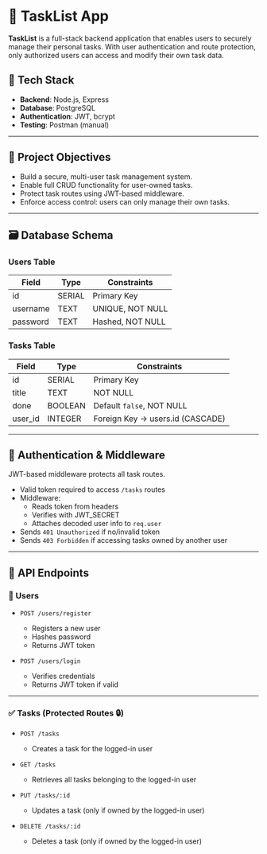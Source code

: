 # 📝 TaskList App

**TaskList** is a full-stack backend application that enables users to securely manage their personal tasks. With user authentication and route protection, only authorized users can access and modify their own task data.

## 🔧 Tech Stack

- **Backend**: Node.js, Express
- **Database**: PostgreSQL
- **Authentication**: JWT, bcrypt
- **Testing**: Postman (manual)

---

## 🎯 Project Objectives

- Build a secure, multi-user task management system.
- Enable full CRUD functionality for user-owned tasks.
- Protect task routes using JWT-based middleware.
- Enforce access control: users can only manage their own tasks.

---

## 🗃️ Database Schema

### Users Table

| Field     | Type    | Constraints          |
|-----------|---------|----------------------|
| id        | SERIAL  | Primary Key          |
| username  | TEXT    | UNIQUE, NOT NULL     |
| password  | TEXT    | Hashed, NOT NULL     |

### Tasks Table

| Field     | Type     | Constraints                      |
|-----------|----------|----------------------------------|
| id        | SERIAL   | Primary Key                      |
| title     | TEXT     | NOT NULL                         |
| done      | BOOLEAN  | Default `false`, NOT NULL        |
| user_id   | INTEGER  | Foreign Key → users.id (CASCADE) |

---

## 🔐 Authentication & Middleware

JWT-based middleware protects all task routes.

- Valid token required to access `/tasks` routes
- Middleware:
  - Reads token from headers
  - Verifies with JWT_SECRET
  - Attaches decoded user info to `req.user`
- Sends `401 Unauthorized` if no/invalid token
- Sends `403 Forbidden` if accessing tasks owned by another user

---

## 📡 API Endpoints

### 👤 Users

- `POST /users/register`  
  - Registers a new user
  - Hashes password
  - Returns JWT token

- `POST /users/login`  
  - Verifies credentials
  - Returns JWT token if valid

---

### ✅ Tasks (Protected Routes 🔒)

- `POST /tasks`  
  - Creates a task for the logged-in user

- `GET /tasks`  
  - Retrieves all tasks belonging to the logged-in user

- `PUT /tasks/:id`  
  - Updates a task (only if owned by the logged-in user)

- `DELETE /tasks/:id`  
  - Deletes a task (only if owned by the logged-in user)
